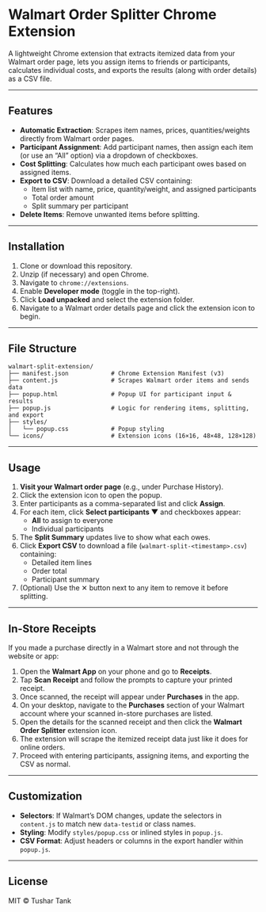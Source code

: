 # Walmart Order Splitter Chrome Extension

A lightweight Chrome extension that extracts itemized data from your Walmart order page, lets you assign items to friends or participants, calculates individual costs, and exports the results (along with order details) as a CSV file.

---

## Features

- **Automatic Extraction**: Scrapes item names, prices, quantities/weights directly from Walmart order pages.
- **Participant Assignment**: Add participant names, then assign each item (or use an “All” option) via a dropdown of checkboxes.
- **Cost Splitting**: Calculates how much each participant owes based on assigned items.
- **Export to CSV**: Download a detailed CSV containing:
  - Item list with name, price, quantity/weight, and assigned participants
  - Total order amount
  - Split summary per participant
- **Delete Items**: Remove unwanted items before splitting.

---

## Installation

1. Clone or download this repository.
2. Unzip (if necessary) and open Chrome.
3. Navigate to `chrome://extensions`.
4. Enable **Developer mode** (toggle in the top-right).
5. Click **Load unpacked** and select the extension folder.
6. Navigate to a Walmart order details page and click the extension icon to begin.

---

## File Structure

```
walmart-split-extension/
├── manifest.json            # Chrome Extension Manifest (v3)
├── content.js               # Scrapes Walmart order items and sends data
├── popup.html               # Popup UI for participant input & results
├── popup.js                 # Logic for rendering items, splitting, and export
├── styles/
│   └── popup.css            # Popup styling
└── icons/                   # Extension icons (16×16, 48×48, 128×128)
```

---

## Usage

1. **Visit your Walmart order page** (e.g., under Purchase History).
2. Click the extension icon to open the popup.
3. Enter participants as a comma-separated list and click **Assign**.
4. For each item, click **Select participants ▼** and checkboxes appear:
   - **All** to assign to everyone
   - Individual participants
5. The **Split Summary** updates live to show what each owes.
6. Click **Export CSV** to download a file (`walmart-split-<timestamp>.csv`) containing:
   - Detailed item lines
   - Order total
   - Participant summary
7. (Optional) Use the ✕ button next to any item to remove it before splitting.

---

## In-Store Receipts

If you made a purchase directly in a Walmart store and not through the website or app:

1. Open the **Walmart App** on your phone and go to **Receipts**.
2. Tap **Scan Receipt** and follow the prompts to capture your printed receipt.
3. Once scanned, the receipt will appear under **Purchases** in the app.
4. On your desktop, navigate to the **Purchases** section of your Walmart account where your scanned in-store purchases are listed.
5. Open the details for the scanned receipt and then click the **Walmart Order Splitter** extension icon.
6. The extension will scrape the itemized receipt data just like it does for online orders.
7. Proceed with entering participants, assigning items, and exporting the CSV as normal.

---

## Customization

- **Selectors**: If Walmart’s DOM changes, update the selectors in `content.js` to match new `data-testid` or class names.
- **Styling**: Modify `styles/popup.css` or inlined styles in `popup.js`.
- **CSV Format**: Adjust headers or columns in the export handler within `popup.js`.

---

## License

MIT © Tushar Tank

